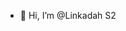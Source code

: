 - 👋 Hi, I’m @Linkadah S2


<!---
Linkadah/Linkadah is a ✨ special ✨ repository because its `README.md` (this file) appears on your GitHub profile.
You can click the Preview link to take a look at your changes.
--->
